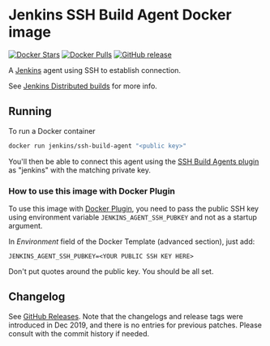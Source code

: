 # Jenkins SSH Build Agent Docker image

[![Docker Stars](https://img.shields.io/docker/stars/jenkins/ssh-build-agent.svg)](https://hub.docker.com/r/jenkins/ssh-build-agent/)
[![Docker Pulls](https://img.shields.io/docker/pulls/jenkins/ssh-build-agent.svg)](https://hub.docker.com/r/jenkins/ssh-build-agent/)
[![GitHub release](https://img.shields.io/github/release/jenkinsci/docker-ssh-build-agent.svg?label=changelog)](https://github.com/jenkinsci/docker-ssh-build-agent/releases)

A [Jenkins](https://jenkins.io) agent using SSH to establish connection.

See [Jenkins Distributed builds](https://wiki.jenkins-ci.org/display/JENKINS/Distributed+builds) for more info.

## Running

To run a Docker container

```bash
docker run jenkins/ssh-build-agent "<public key>"
```

You'll then be able to connect this agent using the [SSH Build Agents plugin](https://plugins.jenkins.io/ssh-slaves) as "jenkins" with the matching private key.

### How to use this image with Docker Plugin

To use this image with [Docker Plugin](https://plugins.jenkins.io/docker), you need to
pass the public SSH key using environment variable `JENKINS_AGENT_SSH_PUBKEY` and not as a startup argument.

In _Environment_ field of the Docker Template (advanced section), just add:

    JENKINS_AGENT_SSH_PUBKEY=<YOUR PUBLIC SSH KEY HERE>

Don't put quotes around the public key. You should be all set.

## Changelog

See [GitHub Releases](https://github.com/jenkinsci/docker-ssh-build-agent/releases/latest).
Note that the changelogs and release tags were introduced in Dec 2019, and there is no entries for previous patches.
Please consult with the commit history if needed.
